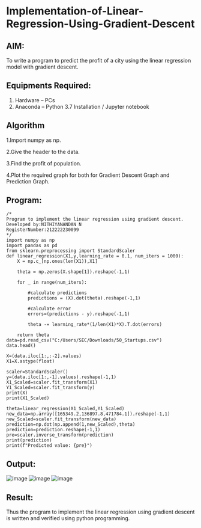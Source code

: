 # Implementation-of-Linear-Regression-Using-Gradient-Descent

## AIM:
To write a program to predict the profit of a city using the linear regression model with gradient descent.

## Equipments Required:
1. Hardware – PCs
2. Anaconda – Python 3.7 Installation / Jupyter notebook

## Algorithm
1.Import numpy as np.

2.Give the header to the data.

3.Find the profit of population.

4.Plot the required graph for both for Gradient Descent Graph and Prediction Graph.
 

## Program:
```
/*
Program to implement the linear regression using gradient descent.
Developed by:NITHIYANANDAN N
RegisterNumber:212222230099
*/
import numpy as np
import pandas as pd
from sklearn.preprocessing import StandardScaler
def linear_regression(X1,y,learning_rate = 0.1, num_iters = 1000):
    X = np.c_[np.ones(len(X1)),X1]
    
    theta = np.zeros(X.shape[1]).reshape(-1,1)
    
    for _ in range(num_iters):
        
        #calculate predictions
        predictions = (X).dot(theta).reshape(-1,1)
        
        #calculate error
        errors=(predictions - y).reshape(-1,1)
        
        theta -= learning_rate*(1/len(X1)*X).T.dot(errors)
        
    return theta
data=pd.read_csv("C:/Users/SEC/Downloads/50_Startups.csv")
data.head()

X=(data.iloc[1:,:-2].values)
X1=X.astype(float)

scaler=StandardScaler()
y=(data.iloc[1:,-1].values).reshape(-1,1)
X1_Scaled=scaler.fit_transform(X1)
Y1_Scaled=scaler.fit_transform(y)
print(X)
print(X1_Scaled)

theta=linear_regression(X1_Scaled,Y1_Scaled)
new_data=np.array([165349.2,136897.8,471784.1]).reshape(-1,1)
new_Scaled=scaler.fit_transform(new_data)
prediction=np.dot(np.append(1,new_Scaled),theta)
prediction=prediction.reshape(-1,1)
pre=scaler.inverse_transform(prediction)
print(prediction)
print(f"Predicted value: {pre}")
```


## Output:
![image](https://github.com/NITHIYANANDAN278/Implementation-of-Linear-Regression-Using-Gradient-Descent/assets/121784636/5d5b49a2-a99f-4713-a098-f705757dd96d)
![image](https://github.com/NITHIYANANDAN278/Implementation-of-Linear-Regression-Using-Gradient-Descent/assets/121784636/a4606269-b78a-4568-a67d-9ab892980b45)
![image](https://github.com/NITHIYANANDAN278/Implementation-of-Linear-Regression-Using-Gradient-Descent/assets/121784636/a55925d2-cb9a-461b-8d77-b801746f281f)




## Result:
Thus the program to implement the linear regression using gradient descent is written and verified using python programming.
